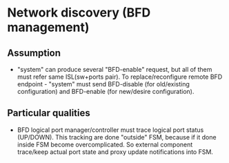 # Network discovery (BFD management)

## Assumption
* "system" can produce several "BFD-enable" request, but all of them must
  refer same ISL(sw+ports pair). To replace/reconfigure remote BFD
  endpoint - "system" must send BFD-disable (for old/existing configuration)
  and BFD-enable (for new/desire configuration).

## Particular qualities
* BFD logical port manager/controller must trace logical port status (UP/DOWN).
  This tracking are done "outside" FSM, because if it done inside FSM become
  overcomplicated. So external component trace/keep actual port state and proxy
  update notifications into FSM. 
